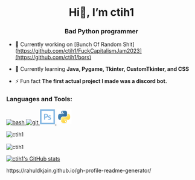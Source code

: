 <h1 align="center">Hi👋, I’m ctih1</h1>
<h3 align="center">Bad Python programmer</h3>

- 🔭 Currently working on [Bunch Of Random Shit](https://github.com/ctih1/FuckCapitalismJam2023](https://github.com/ctih1/bors)

- 🌱 Currently learning **Java, Pygame, Tkinter, CustomTkinter, and CSS**

- ⚡ Fun fact **The first actual project I made was a discord bot.**

<h3 align="left">Languages and Tools:</h3>
<p align="left"> <a href="https://www.gnu.org/software/bash/" target="_blank" rel="noreferrer"> <img src="https://www.vectorlogo.zone/logos/gnu_bash/gnu_bash-icon.svg" alt="bash" width="40" height="40"/> </a> <a href="https://git-scm.com/" target="_blank" rel="noreferrer"> <img src="https://www.vectorlogo.zone/logos/git-scm/git-scm-icon.svg" alt="git" width="40" height="40"/> </a> <a href="https://www.photoshop.com/en" target="_blank" rel="noreferrer"> <img src="https://raw.githubusercontent.com/devicons/devicon/master/icons/photoshop/photoshop-line.svg" alt="photoshop" width="40" height="40"/> </a> <a href="https://www.python.org" target="_blank" rel="noreferrer"> <img src="https://raw.githubusercontent.com/devicons/devicon/master/icons/python/python-original.svg" alt="python" width="40" height="40"/> </a> </p>

<p><img align="center" src="https://github-readme-stats.vercel.app/api/top-langs?username=ctih1&show_icons=true&locale=en&layout=compact" alt="ctih1" /></p>

<p><img align="center" src="https://github-readme-streak-stats.herokuapp.com/?user=ctih1&" alt="ctih1" /></p>

[![ctih1's GitHub stats](https://github-readme-stats.vercel.app/api?username=ctih1)](https://github.com/anuraghazra/github-readme-stats)

<p>https://rahuldkjain.github.io/gh-profile-readme-generator/</p>
